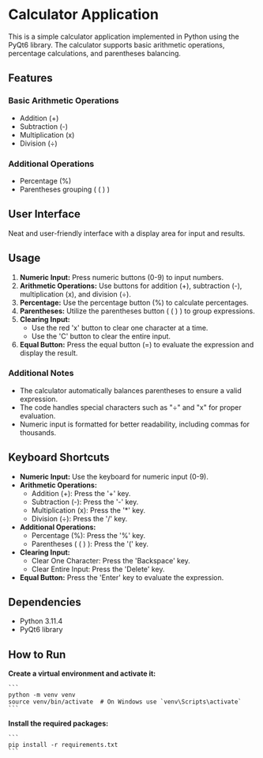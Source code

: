 # Calculator Application

This is a simple calculator application implemented in Python using the PyQt6 library. The calculator supports basic arithmetic operations, percentage calculations, and parentheses balancing.

## Features

### Basic Arithmetic Operations
- Addition (+)
- Subtraction (-)
- Multiplication (x)
- Division (÷)

### Additional Operations
- Percentage (%)
- Parentheses grouping ( ( ) )

## User Interface

Neat and user-friendly interface with a display area for input and results.

## Usage

1. **Numeric Input:** Press numeric buttons (0-9) to input numbers.
2. **Arithmetic Operations:** Use buttons for addition (+), subtraction (-), multiplication (x), and division (÷).
3. **Percentage:** Use the percentage button (%) to calculate percentages.
4. **Parentheses:** Utilize the parentheses button ( ( ) ) to group expressions.
5. **Clearing Input:**
    - Use the red 'x' button to clear one character at a time.
    - Use the 'C' button to clear the entire input.
6. **Equal Button:** Press the equal button (=) to evaluate the expression and display the result.

### Additional Notes

- The calculator automatically balances parentheses to ensure a valid expression.
- The code handles special characters such as "÷" and "x" for proper evaluation.
- Numeric input is formatted for better readability, including commas for thousands.

## Keyboard Shortcuts

- **Numeric Input:** Use the keyboard for numeric input (0-9).
- **Arithmetic Operations:**
    - Addition (+): Press the '+' key.
    - Subtraction (-): Press the '-' key.
    - Multiplication (x): Press the '*' key.
    - Division (÷): Press the '/' key.
- **Additional Operations:**
    - Percentage (%): Press the '%' key.
    - Parentheses ( ( ) ): Press the '(' key.
- **Clearing Input:**
    - Clear One Character: Press the 'Backspace' key.
    - Clear Entire Input: Press the 'Delete' key.
- **Equal Button:** Press the 'Enter' key to evaluate the expression.

## Dependencies

- Python 3.11.4
- PyQt6 library

## How to Run
**Create a virtual environment and activate it:**

    ```
    python -m venv venv
    source venv/bin/activate  # On Windows use `venv\Scripts\activate`
    ```

**Install the required packages:**

    ```
    pip install -r requirements.txt
    ```
